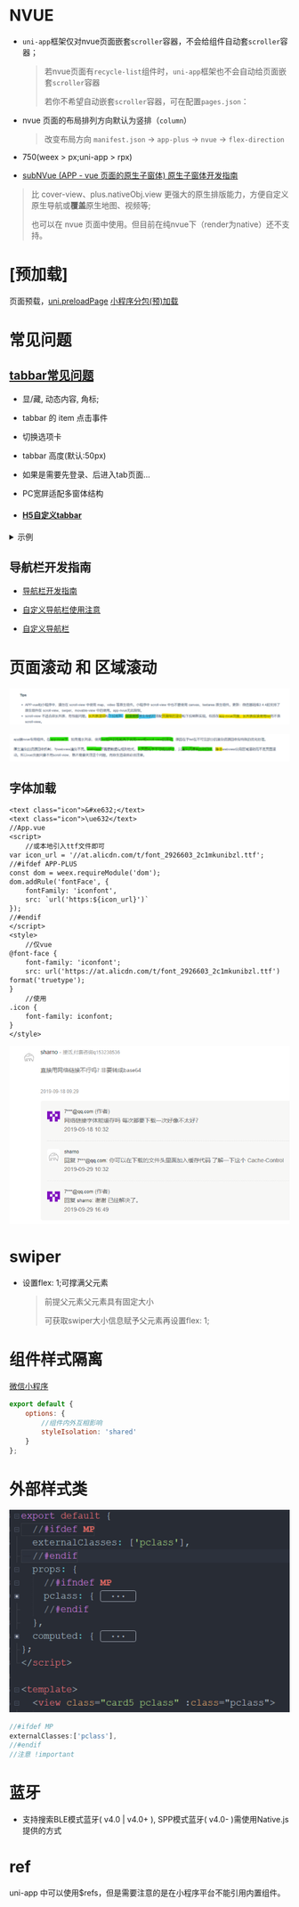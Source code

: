 # NVUE

- `uni-app`框架仅对nvue页面嵌套`scroller`容器，不会给组件自动套`scroller`容器；
  
  > 若nvue页面有`recycle-list`组件时，`uni-app`框架也不会自动给页面嵌套`scroller`容器
  >
  > 若你不希望自动嵌套`scroller`容器，可在配置`pages.json`：
  
- nvue 页面的布局排列方向默认为竖排（`column`）

  > 改变布局方向 `manifest.json` -> `app-plus` -> `nvue` -> `flex-direction` 

- 750(weex > px;uni-app > rpx)

-  [subNVue (APP - vue 页面的原生子窗体) 原生子窗体开发指南](https://ask.dcloud.net.cn/article/35948)

  > 比 cover-view、plus.nativeObj.view 更强大的原生排版能力，方便自定义原生导航或**覆盖**原生地图、视频等;
  >
  > 也可以在 nvue 页面中使用。但目前在纯nvue下（render为native）还不支持。

# [预加载]

页面预载，[uni.preloadPage](https://uniapp.dcloud.io/api/preload-page)
[小程序分包(预)加载](https://uniapp.dcloud.io/collocation/pages?id=subpackages)

# 常见问题

## [**tabbar常见问题**](https://uniapp.dcloud.io/collocation/pages?id=tips-tabbar)

- 显/藏, 动态内容, 角标;

- tabbar 的 item 点击事件

- 切换选项卡

- tabbar 高度(默认:50px)

- 如果是需要先登录、后进入tab页面...

- PC宽屏适配多窗体结构

- #### [H5自定义tabbar](https://uniapp.dcloud.io/collocation/pages?id=custom-tab-bar)

<details>
  <summary>示例</summary>
   "tabBar": {
    "color": "#7A7E83",
    "selectedColor": "#3cc51f",
    "borderStyle": "black",
    "backgroundColor": "#ffffff",
    "list": [{
        "pagePath": "pages/component/index",
        "iconPath": "static/image/icon_component.png",
        "selectedIconPath": "static/image/icon_component_HL.png",
        "text": "组件"
    }, {
        "pagePath": "pages/API/index",
        "iconPath": "static/image/icon_API.png",
        "selectedIconPath": "static/image/icon_API_HL.png",
        "text": "接口"
    }]
}
</details>

## 导航栏开发指南

-  [导航栏开发指南](https://ask.dcloud.net.cn/article/34921)


- [自定义导航栏使用注意](https://uniapp.dcloud.io/collocation/pages?id=customnav)
- [自定义导航栏](https://ask.dcloud.net.cn/article/36388)

# 页面滚动 和 区域滚动

![](../../image/tips.png)

![image-20220119163728985](../../image/image-20220119163728985.png)

## 字体加载

```vue
<text class="icon">&#xe632;</text>
<text class="icon">\ue632</text>
//App.vue
<script>
    //或本地引入ttf文件即可
var icon_url = '//at.alicdn.com/t/font_2926603_2c1mkunibzl.ttf';
//#ifdef APP-PLUS
const dom = weex.requireModule('dom');
dom.addRule('fontFace', {
	fontFamily: 'iconfont',
	src: `url('https:${icon_url}')`
});
//#endif
</script>
<style>
    //仅vue
@font-face {
	font-family: 'iconfont';
	src: url('https://at.alicdn.com/t/font_2926603_2c1mkunibzl.ttf') format('truetype');
}
    //使用
.icon {
	font-family: iconfont;
}
</style>
```

![image-20220606213144795](../../image/image-20220606213144795.png)

# swiper

- 设置flex: 1;可撑满父元素

  > 前提父元素父元素具有固定大小 
  >
  > 可获取swiper大小信息赋予父元素再设置flex: 1;

# 组件样式隔离

[微信小程序](https://developers.weixin.qq.com/miniprogram/dev/framework/custom-component/wxml-wxss.html#%E7%BB%84%E4%BB%B6%E6%A0%B7%E5%BC%8F%E9%9A%94%E7%A6%BB)

```js
export default {
	options: {
        //组件内外互相影响
		styleIsolation: 'shared'
	}
};
```

# 外部样式类

![image-20220606212058243](../../image/image-20220606212058243.png)

```js
//#ifdef MP
externalClasses:['pclass'],
//#endif
//注意 !important
```

# 蓝牙

- 支持搜索BLE模式蓝牙( v4.0 | v4.0+ ), SPP模式蓝牙( v4.0- )需使用Native.js提供的方式

# ref

uni-app 中可以使用$refs，但是需要注意的是在小程序平台不能引用内置组件。
